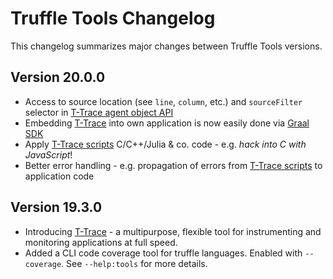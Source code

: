 # Truffle Tools Changelog

This changelog summarizes major changes between Truffle Tools versions.

## Version 20.0.0
* Access to source location (see `line`, `column`, etc.) and `sourceFilter` selector in [T-Trace agent object API](https://www.graalvm.org/tools/javadoc/com/oracle/truffle/tools/agentscript/AgentScript.html#VERSION)
* Embedding [T-Trace](docs/T-Trace-Embedding.md) into own application is now easily done via [Graal SDK](https://www.graalvm.org/tools/javadoc/com/oracle/truffle/tools/agentscript/AgentScript.html#ID)
* Apply [T-Trace scripts](docs/T-Trace-Manual.md) C/C++/Julia & co. code - e.g. *hack into C with JavaScript*!
* Better error handling - e.g. propagation of errors from [T-Trace scripts](docs/T-Trace-Manual.md) to application code

## Version 19.3.0
* Introducing [T-Trace](docs/T-Trace.md) - a  multipurpose, flexible tool for instrumenting and monitoring applications at full speed.
* Added a CLI code coverage tool for truffle languages. Enabled with `--coverage`. See `--help:tools` for more details.
